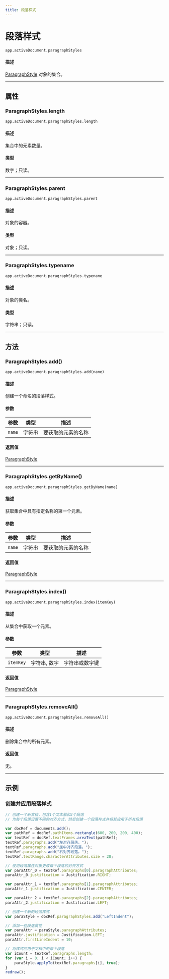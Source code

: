 ```yaml
---
title: 段落样式
---
```

# 段落样式

`app.activeDocument.paragraphStyles`

#### 描述

[ParagraphStyle](.././ParagraphStyle) 对象的集合。

---

## 属性

### ParagraphStyles.length

`app.activeDocument.paragraphStyles.length`

#### 描述

集合中的元素数量。

#### 类型

数字；只读。

---

### ParagraphStyles.parent

`app.activeDocument.paragraphStyles.parent`

#### 描述

对象的容器。

#### 类型

对象；只读。

---

### ParagraphStyles.typename

`app.activeDocument.paragraphStyles.typename`

#### 描述

对象的类名。

#### 类型

字符串；只读。

---

## 方法

### ParagraphStyles.add()

`app.activeDocument.paragraphStyles.add(name)`

#### 描述

创建一个命名的段落样式。

#### 参数

| 参数     | 类型   | 描述               |
| -------- | ------ | ------------------ |
| `name`   | 字符串 | 要获取的元素的名称 |

#### 返回值

[ParagraphStyle](.././ParagraphStyle)

---

### ParagraphStyles.getByName()

`app.activeDocument.paragraphStyles.getByName(name)`

#### 描述

获取集合中具有指定名称的第一个元素。

#### 参数

| 参数     | 类型   | 描述               |
| -------- | ------ | ------------------ |
| `name`   | 字符串 | 要获取的元素的名称 |

#### 返回值

[ParagraphStyle](.././ParagraphStyle)

---

### ParagraphStyles.index()

`app.activeDocument.paragraphStyles.index(itemKey)`

#### 描述

从集合中获取一个元素。

#### 参数

| 参数      | 类型           | 描述           |
| --------- | -------------- | -------------- |
| `itemKey` | 字符串, 数字   | 字符串或数字键 |

#### 返回值

[ParagraphStyle](.././ParagraphStyle)

---

### ParagraphStyles.removeAll()

`app.activeDocument.paragraphStyles.removeAll()`

#### 描述

删除集合中的所有元素。

#### 返回值

无。

---

## 示例

### 创建并应用段落样式

```javascript
// 创建一个新文档，包含1个文本框和3个段落
// 为每个段落设置不同的对齐方式，然后创建一个段落样式并将其应用于所有段落

var docRef = documents.add();
var pathRef = docRef.pathItems.rectangle(600, 200, 200, 400);
var textRef = docRef.textFrames.areaText(pathRef);
textRef.paragraphs.add("左对齐段落。");
textRef.paragraphs.add("居中对齐段落。");
textRef.paragraphs.add("右对齐段落。");
textRef.textRange.characterAttributes.size = 28;

// 使用段落属性对象更改每个段落的对齐方式
var paraAttr_0 = textRef.paragraphs[0].paragraphAttributes;
paraAttr_0.justification = Justification.RIGHT;

var paraAttr_1 = textRef.paragraphs[1].paragraphAttributes;
paraAttr_1.justification = Justification.CENTER;

var paraAttr_2 = textRef.paragraphs[2].paragraphAttributes;
paraAttr_2.justification = Justification.LEFT;

// 创建一个新的段落样式
var paraStyle = docRef.paragraphStyles.add("LeftIndent");

// 添加一些段落属性
var paraAttr = paraStyle.paragraphAttributes;
paraAttr.justification = Justification.LEFT;
paraAttr.firstLineIndent = 10;

// 将样式应用于文档中的每个段落
var iCount = textRef.paragraphs.length;
for (var i = 0; i < iCount; i++) {
    paraStyle.applyTo(textRef.paragraphs[i], true);
}
redraw();
```